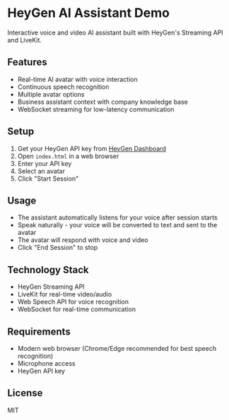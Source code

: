 # HeyGen AI Assistant Demo

Interactive voice and video AI assistant built with HeyGen's Streaming API and LiveKit.

## Features

- Real-time AI avatar with voice interaction
- Continuous speech recognition
- Multiple avatar options
- Business assistant context with company knowledge base
- WebSocket streaming for low-latency communication

## Setup

1. Get your HeyGen API key from [HeyGen Dashboard](https://app.heygen.com/)
2. Open `index.html` in a web browser
3. Enter your API key
4. Select an avatar
5. Click "Start Session"

## Usage

- The assistant automatically listens for your voice after session starts
- Speak naturally - your voice will be converted to text and sent to the avatar
- The avatar will respond with voice and video
- Click "End Session" to stop

## Technology Stack

- HeyGen Streaming API
- LiveKit for real-time video/audio
- Web Speech API for voice recognition
- WebSocket for real-time communication

## Requirements

- Modern web browser (Chrome/Edge recommended for best speech recognition)
- Microphone access
- HeyGen API key

## License

MIT
